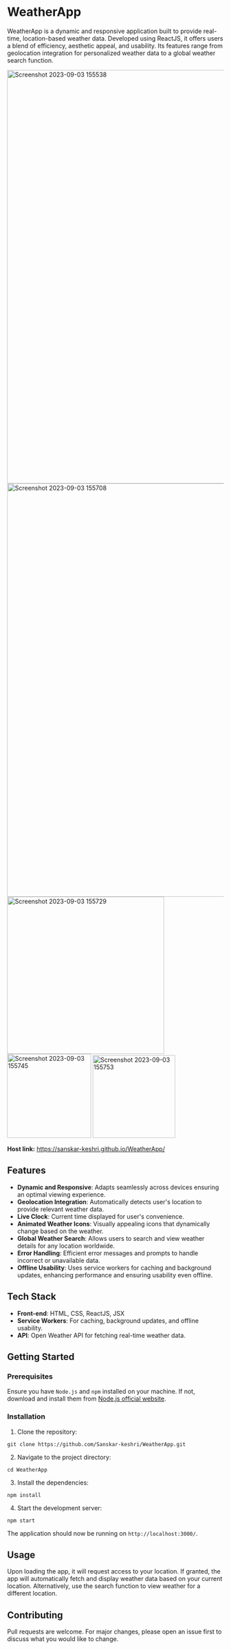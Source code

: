 # WeatherApp

WeatherApp is a dynamic and responsive application built to provide real-time, location-based weather data. Developed using ReactJS, it offers users a blend of efficiency, aesthetic appeal, and usability. Its features range from geolocation integration for personalized weather data to a global weather search function.

<img width="960" alt="Screenshot 2023-09-03 155538" src="https://github.com/Sanskar-keshri/WeatherApp/assets/82763697/9d9747b4-3bc4-4b8d-b99d-f626d27d7249">

<img width="960" alt="Screenshot 2023-09-03 155708" src="https://github.com/Sanskar-keshri/WeatherApp/assets/82763697/2d42ff5f-4653-47d6-86cf-3475aa8a3dd5">

<img width="365" alt="Screenshot 2023-09-03 155729" src="https://github.com/Sanskar-keshri/WeatherApp/assets/82763697/c9afcd7e-8600-4426-af8c-bac23bba7526">

<img width="195" alt="Screenshot 2023-09-03 155745" src="https://github.com/Sanskar-keshri/WeatherApp/assets/82763697/72900904-514d-446e-9388-a7cc0e1665ae">

<img width="192" alt="Screenshot 2023-09-03 155753" src="https://github.com/Sanskar-keshri/WeatherApp/assets/82763697/176f6a32-03de-4617-a828-b05af9716d04">

**Host link:** https://sanskar-keshri.github.io/WeatherApp/

## Features

- **Dynamic and Responsive**: Adapts seamlessly across devices ensuring an optimal viewing experience.
- **Geolocation Integration**: Automatically detects user's location to provide relevant weather data.
- **Live Clock**: Current time displayed for user's convenience.
- **Animated Weather Icons**: Visually appealing icons that dynamically change based on the weather.
- **Global Weather Search**: Allows users to search and view weather details for any location worldwide.
- **Error Handling**: Efficient error messages and prompts to handle incorrect or unavailable data.
- **Offline Usability**: Uses service workers for caching and background updates, enhancing performance and ensuring usability even offline.

## Tech Stack

- **Front-end**: HTML, CSS, ReactJS, JSX
- **Service Workers**: For caching, background updates, and offline usability.
- **API**: Open Weather API for fetching real-time weather data.

## Getting Started

### Prerequisites

Ensure you have `Node.js` and `npm` installed on your machine. If not, download and install them from [Node.js official website](https://nodejs.org/).

### Installation

1. Clone the repository:
```
git clone https://github.com/Sanskar-keshri/WeatherApp.git
```

2. Navigate to the project directory:
```
cd WeatherApp
```

3. Install the dependencies:
```
npm install
```

4. Start the development server:
```
npm start
```

The application should now be running on `http://localhost:3000/`.

## Usage

Upon loading the app, it will request access to your location. If granted, the app will automatically fetch and display weather data based on your current location. Alternatively, use the search function to view weather for a different location.

## Contributing

Pull requests are welcome. For major changes, please open an issue first to discuss what you would like to change.
